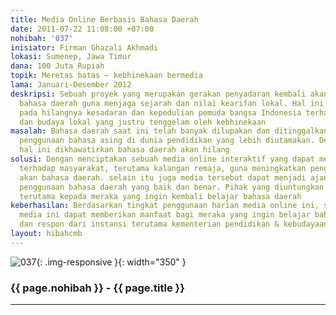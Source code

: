 ```yaml
---
title: Media Online Berbasis Bahasa Daerah
date: 2011-07-22 11:08:00 +07:00
nohibah: '037'
inisiator: Firman Ghazali Akhmadi
lokasi: Sumenep, Jawa Timur
dana: 100 Juta Rupiah
topik: Meretas batas – kebhinekaan bermedia
lama: Januari-Desember 2012
deskripsi: Sebuah proyek yang merupakan gerakan penyadaran kembali akan pentingnya
  bahasa daerah guna menjaga sejarah dan nilai kearifan lokal. Hal ini didasarkan
  pada hilangnya kesadaran dan kepedulian pemuda bangsa Indonesia terhadap bahasa
  dan budaya lokal yang justru tenggelam oleh kebhinekaan
masalah: Bahasa daerah saat ini telah banyak dilupakan dan ditinggalkan karena adanya
  penggunaan bahasa asing di dunia pendidikan yang lebih diutamakan. Dengan adanya
  hal ini dikhawatirkan bahasa daerah akan hilang
solusi: Dengan menciptakan sebuah media online interaktif yang dapat memberikan pengetahuan
  terhadap masyarakat, terutama kalangan remaja, guna meningkatkan pengetahuan meraka
  akan bahasa daerah. selain itu juga media tersebut dapat menjadi ajang pelatihan
  penggunaan bahasa daerah yang baik dan benar. Pihak yang diuntungkan adalah masyarakat,
  terutama kepada meraka yang ingin kembali belajar bahasa daerah
keberhasilan: Berdasarkan tingkat penggunaan harian media online ini, sejauh mana
  media ini dapat memberikan manfaat bagi meraka yang ingin belajar bahasa daerah,
  dan respon dari instansi terutama kementerian pendidikan & kebudayaan
layout: hibahcmb
---
```


![037](/static/img/hibahcmb/037.png){: .img-responsive }{: width="350" }

### {{ page.nohibah }} - {{ page.title }}

---
